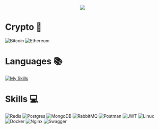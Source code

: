 <p align="center">
    <img src="https://readme-typing-svg.herokuapp.com/?font=Fira+Code&weight=500&pause=1250&center=true&width=435&lines=%E2%9A%A1+Golang+Backend+Developer+%E2%9A%A1" />
</p>

# Crypto 🔗
![Bitcoin](https://img.shields.io/badge/Bitcoin-000?style=for-the-badge&logo=bitcoin&logoColor=orange)
![Ethereum](https://img.shields.io/badge/Ethereum-3C3C3D?style=for-the-badge&logo=Ethereum&logoColor=white)
# Languages 📚
<!-- ![Static Badge](https://img.shields.io/badge/go-black?style=for-the-badge&logo=go) -->
[![My Skills](https://skillicons.dev/icons?i=go&theme=light)](https://skillicons.dev)

# Skills 💻


![Redis](https://img.shields.io/badge/redis-%23DD0031.svg?style=for-the-badge&logo=redis&logoColor=white)
![Postgres](https://img.shields.io/badge/postgres-%23316192.svg?style=for-the-badge&logo=postgresql&logoColor=white)
![MongoDB](https://img.shields.io/badge/MongoDB-%234ea94b.svg?style=for-the-badge&logo=mongodb&logoColor=white) 
![RabbitMQ](https://img.shields.io/badge/Rabbitmq-FF6600?style=for-the-badge&logo=rabbitmq&logoColor=white)
![Postman](https://img.shields.io/badge/Postman-FF6C37?style=for-the-badge&logo=postman&logoColor=white)
![JWT](https://img.shields.io/badge/JWT-black?style=for-the-badge&logo=JSON%20web%20tokens)
![Linux](https://img.shields.io/badge/Linux-FCC624?style=for-the-badge&logo=linux&logoColor=black)
![Docker](https://img.shields.io/badge/docker-%230db7ed.svg?style=for-the-badge&logo=docker&logoColor=white)
![Nginx](https://img.shields.io/badge/nginx-%23009639.svg?style=for-the-badge&logo=nginx&logoColor=white)
![Swagger](https://img.shields.io/badge/-Swagger-%23Clojure?style=for-the-badge&logo=swagger&logoColor=white)

